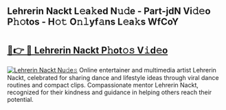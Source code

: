 ## Lehrerin Nackt L𝚎a𝚔ed N𝚞𝚍e - Part-jdN Vi𝚍𝚎o P𝚑𝚘tos - H𝚘𝚝 O𝚗𝚕yf𝚊ns L𝚎a𝚔s WfCoY

# <h2><a href="http://kfet9q.oniu.top/?m=Lehrerin+Nackt">🔗👉 🔴 Lehrerin Nackt P𝚑ot𝚘𝚜 V𝚒d𝚎o</a></h2>

[![Lehrerin Nackt Nu𝚍e𝚜](https://i.imgur.com/0qMVB7G.gif)](http://kfet9q.oniu.top/?m=Lehrerin+Nackt)
Online entertainer and multimedia artist Lehrerin Nackt, celebrated for sharing dance and lifestyle ideas through viral dance routines and compact clips. Compassionate mentor Lehrerin Nackt, recognized for their kindness and guidance in helping others reach their potential.  
